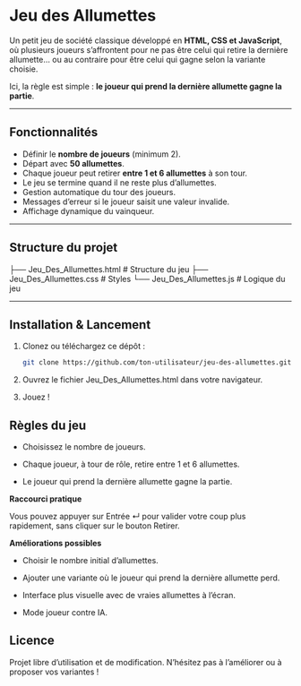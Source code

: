 # Jeu des Allumettes

Un petit jeu de société classique développé en **HTML, CSS et JavaScript**, où plusieurs joueurs s’affrontent pour ne pas être celui qui retire la dernière allumette… ou au contraire pour être celui qui gagne selon la variante choisie.  

Ici, la règle est simple : **le joueur qui prend la dernière allumette gagne la partie**.

---

## Fonctionnalités

- Définir le **nombre de joueurs** (minimum 2).
- Départ avec **50 allumettes**.
- Chaque joueur peut retirer **entre 1 et 6 allumettes** à son tour.
- Le jeu se termine quand il ne reste plus d’allumettes.
- Gestion automatique du tour des joueurs.
- Messages d’erreur si le joueur saisit une valeur invalide.
- Affichage dynamique du vainqueur.

---

## Structure du projet
├── Jeu_Des_Allumettes.html # Structure du jeu
├── Jeu_Des_Allumettes.css # Styles
└── Jeu_Des_Allumettes.js # Logique du jeu

---

## Installation & Lancement

1. Clonez ou téléchargez ce dépôt :
   ```bash
   git clone https://github.com/ton-utilisateur/jeu-des-allumettes.git

2. Ouvrez le fichier Jeu_Des_Allumettes.html dans votre navigateur.

3. Jouez ! 

## Règles du jeu

 - Choisissez le nombre de joueurs.

 - Chaque joueur, à tour de rôle, retire entre 1 et 6 allumettes.

 - Le joueur qui prend la dernière allumette gagne la partie.

**Raccourci pratique**

Vous pouvez appuyer sur Entrée ↵ pour valider votre coup plus rapidement, sans cliquer sur le bouton Retirer.

**Améliorations possibles**

 - Choisir le nombre initial d’allumettes.

 - Ajouter une variante où le joueur qui prend la dernière allumette perd.

 - Interface plus visuelle avec de vraies allumettes à l’écran.

 - Mode joueur contre IA.

## Licence

Projet libre d’utilisation et de modification.
N’hésitez pas à l’améliorer ou à proposer vos variantes !